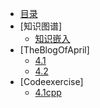 
* [目录](/)
* [知识图谱]
    * [知识嵌入](knowledgeGraph/knowledgeEmbeddings/硕博论文整理.md)
* [TheBlogOfApril]
    * [4.1](April/4.1.md)
    * [4.2](April/4.2.md)
* [Codeexercise]
    * [4.1cpp](Codes/4.1cpp.md)